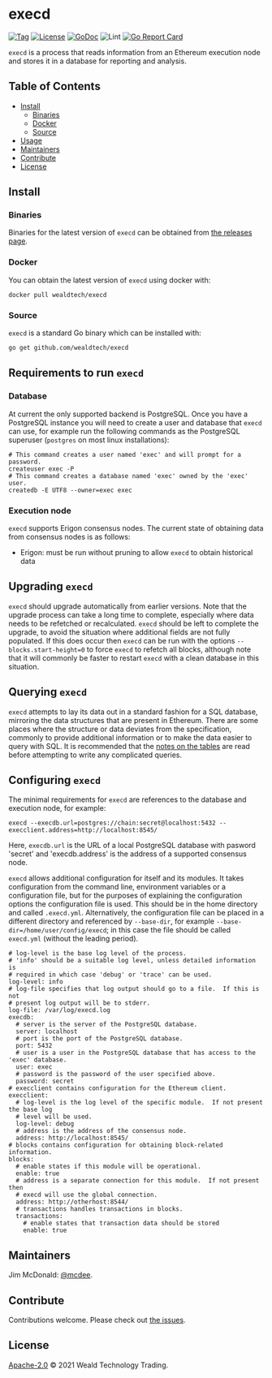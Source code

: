 # execd

[![Tag](https://img.shields.io/github/tag/wealdtech/execd.svg)](https://github.com/wealdtech/execd/releases/)
[![License](https://img.shields.io/github/license/wealdtech/execd.svg)](LICENSE)
[![GoDoc](https://godoc.org/github.com/wealdtech/execd?status.svg)](https://godoc.org/github.com/wealdtech/execd)
![Lint](https://github.com/wealdtech/execd/workflows/golangci-lint/badge.svg)
[![Go Report Card](https://goreportcard.com/badge/github.com/wealdtech/execd)](https://goreportcard.com/report/github.com/wealdtech/execd)

`execd` is a process that reads information from an Ethereum execution node and stores it in a database for reporting and analysis.

## Table of Contents

- [Install](#install)
  - [Binaries](#binaries)
  - [Docker](#docker)
  - [Source](#source)
- [Usage](#usage)
- [Maintainers](#maintainers)
- [Contribute](#contribute)
- [License](#license)

## Install

### Binaries

Binaries for the latest version of `execd` can be obtained from [the releases page](https://github.com/wealdtech/execd/releases/latest  ).

### Docker

You can obtain the latest version of `execd` using docker with:

```
docker pull wealdtech/execd
```

### Source

`execd` is a standard Go binary which can be installed with:

```sh
go get github.com/wealdtech/execd
```

## Requirements to run `execd`
### Database
At current the only supported backend is PostgreSQL.  Once you have a  PostgreSQL instance you will need to create a user and database that `execd` can use, for example run the following commands as the PostgreSQL superuser (`postgres` on most linux installations):

```
# This command creates a user named 'exec' and will prompt for a password.
createuser exec -P
# This command creates a database named 'exec' owned by the 'exec' user.
createdb -E UTF8 --owner=exec exec
```

### Execution node
`execd` supports Erigon consensus nodes.  The current state of obtaining data from consensus nodes is as follows:

  - Erigon: must be run without pruning to allow `execd` to obtain historical data

## Upgrading `execd`
`execd` should upgrade automatically from earlier versions.  Note that the upgrade process can take a long time to complete, especially where data needs to be refetched or recalculated.  `execd` should be left to complete the upgrade, to avoid the situation where additional fields are not fully populated.  If this does occur then `execd` can be run with the options `--blocks.start-height=0` to force `execd` to refetch all blocks, although note that it will commonly be faster to restart `execd` with a clean database in this situation.

## Querying `execd`
`execd` attempts to lay its data out in a standard fashion for a SQL database, mirroring the data structures that are present in Ethereum.  There are some places where the structure or data deviates from the specification, commonly to provide additional information or to make the data easier to query with SQL.  It is recommended that the [notes on the tables](docs/tables.md) are read before attempting to write any complicated queries.

## Configuring `execd`
The minimal requirements for `execd` are references to the database and execution node, for example:

```
execd --execdb.url=postgres://chain:secret@localhost:5432 --execclient.address=http://localhost:8545/
```

Here, `execdb.url` is the URL of a local PostgreSQL database with pasword 'secret' and 'execdb.address' is the address of a supported consensus node.

`execd` allows additional configuration for itself and its modules.  It takes configuration from the command line, environment variables or a configuration file, but for the purposes of explaining the configuration options the configuration file is used.  This should be in the home directory and called `.execd.yml`.  Alternatively, the configuration file can be placed in a different directory and referenced by `--base-dir`, for example `--base-dir=/home/user/config/execd`; in this case the file should be called `execd.yml` (without the leading period).

```
# log-level is the base log level of the process.
# 'info' should be a suitable log level, unless detailed information is
# required in which case 'debug' or 'trace' can be used.
log-level: info
# log-file specifies that log output should go to a file.  If this is not
# present log output will be to stderr.
log-file: /var/log/execd.log
execdb:
  # server is the server of the PostgreSQL database.
  server: localhost
  # port is the port of the PostgreSQL database.
  port: 5432
  # user is a user in the PostgreSQL database that has access to the 'exec' database.
  user: exec
  # password is the password of the user specified above.
  password: secret
# execclient contains configuration for the Ethereum client.
execclient:
  # log-level is the log level of the specific module.  If not present the base log
  # level will be used.
  log-level: debug
  # address is the address of the consensus node.
  address: http://localhost:8545/
# blocks contains configuration for obtaining block-related information.
blocks:
  # enable states if this module will be operational.
  enable: true
  # address is a separate connection for this module.  If not present then
  # execd will use the global connection.
  address: http://otherhost:8544/
  # transactions handles transactions in blocks.
  transactions:
    # enable states that transaction data should be stored
    enable: true

```

## Maintainers

Jim McDonald: [@mcdee](https://github.com/mcdee).

## Contribute

Contributions welcome. Please check out [the issues](https://github.com/wealdtech/execd/issues).

## License

[Apache-2.0](LICENSE) © 2021 Weald Technology Trading.
